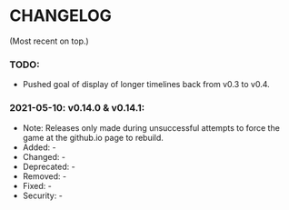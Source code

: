 # CHANGELOG
(Most recent on top.)

### TODO:
* Pushed goal of display of longer timelines back from v0.3 to v0.4.

### 2021-05-10: v0.14.0 & v0.14.1:
* Note: Releases only made during unsuccessful attempts to force the game at the github.io page to rebuild.
* Added: -
* Changed: -
* Deprecated: -
* Removed: -
* Fixed: -
* Security: -
